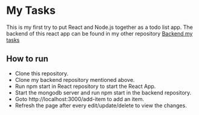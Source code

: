 # My Tasks
This is my first try to put React and Node.js together as a todo list app.
The backend of this react app can be found in my other repository [Backend my tasks](https://github.com/ashish10677/backend-my-tasks-MERN)

## How to run
* Clone this repository.
* Clone my backend repository mentioned above.
* Run npm start in React repository to start the React App.
* Start the mongodb server and run npm start in the backend repository.
* Goto http://localhost:3000/add-item to add an item.
* Refresh the page after every edit/update/delete to view the changes.